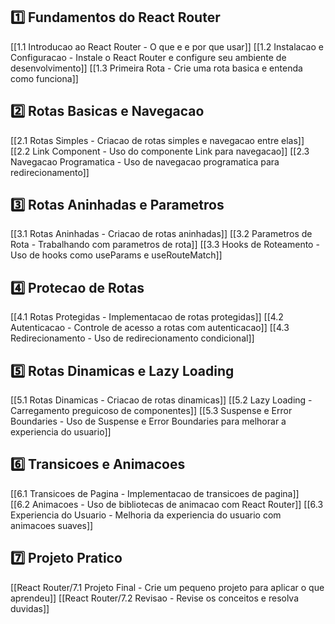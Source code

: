 

##  **1️⃣ Fundamentos do React Router**
 
 [[1.1 Introducao ao React Router - O que e e por que usar]]
 [[1.2 Instalacao e Configuracao - Instale o React Router e configure seu ambiente de desenvolvimento]]
 [[1.3 Primeira Rota - Crie uma rota basica e entenda como funciona]]

## **2️⃣ Rotas Basicas e Navegacao**
 
[[2.1 Rotas Simples - Criacao de rotas simples e navegacao entre elas]]
[[2.2 Link Component - Uso do componente Link para navegacao]]
 [[2.3 Navegacao Programatica - Uso de navegacao programatica para redirecionamento]]


## **3️⃣ Rotas Aninhadas e Parametros**
 
 [[3.1 Rotas Aninhadas - Criacao de rotas aninhadas]]
 [[3.2 Parametros de Rota - Trabalhando com parametros de rota]] 
 [[3.3 Hooks de Roteamento - Uso de hooks como useParams e useRouteMatch]]

## **4️⃣ Protecao de Rotas**
 
 [[4.1 Rotas Protegidas - Implementacao de rotas protegidas]] 
[[4.2 Autenticacao - Controle de acesso a rotas com autenticacao]]
 [[4.3 Redirecionamento - Uso de redirecionamento condicional]]

## **5️⃣ Rotas Dinamicas e Lazy Loading**
 
 [[5.1 Rotas Dinamicas - Criacao de rotas dinamicas]]
 [[5.2 Lazy Loading - Carregamento preguicoso de componentes]]
 [[5.3 Suspense e Error Boundaries - Uso de Suspense e Error Boundaries para melhorar a experiencia do usuario]]

## **6️⃣ Transicoes e Animacoes**
 
[[6.1 Transicoes de Pagina - Implementacao de transicoes de pagina]]  
[[6.2 Animacoes - Uso de bibliotecas de animacao com React Router]] 
[[6.3 Experiencia do Usuario - Melhoria da experiencia do usuario com animacoes suaves]]


## **7️⃣ Projeto Pratico**
 
[[React Router/7.1 Projeto Final - Crie um pequeno projeto para aplicar o que aprendeu]] 
[[React Router/7.2 Revisao - Revise os conceitos e resolva duvidas]]




